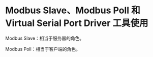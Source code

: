 # Modbus Slave、Modbus Poll 和 Virtual Serial Port Driver 工具使用

Modbus Slave：相当于服务器的角色。

Modbus Poll：相当于客户端的角色。
